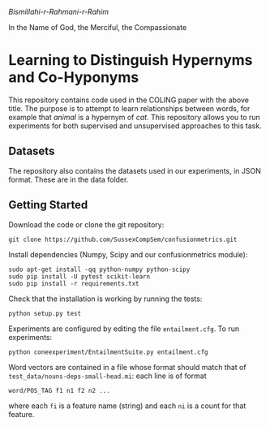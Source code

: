 *Bismillahi-r-Rahmani-r-Rahim*

In the Name of God, the Merciful, the Compassionate

Learning to Distinguish Hypernyms and Co-Hyponyms
=================================================

This repository contains code used in the COLING paper with the above
title. The purpose is to attempt to learn relationships between words,
for example that *animal* is a hypernym of *cat*. This repository
allows you to run experiments for both supervised and unsupervised
approaches to this task.

Datasets
--------

The repository also contains the datasets used in our experiments, in
JSON format. These are in the data folder.

Getting Started
---------------

Download the code or clone the git repository:

    git clone https://github.com/SussexCompSem/confusionmetrics.git

Install dependencies (Numpy, Scipy and our confusionmetrics module):

    sudo apt-get install -qq python-numpy python-scipy
    sudo pip install -U pytest scikit-learn
    sudo pip install -r requirements.txt

Check that the installation is working by running the tests:

    python setup.py test

Experiments are configured by editing the file `entailment.cfg`. To
run experiments:

    python coneexperiment/EntailmentSuite.py entailment.cfg

Word vectors are contained in a file whose format should match that of
`test_data/nouns-deps-small-head.mi`: each line is of format

    word/POS_TAG f1 n1 f2 n2 ...

where each `fi` is a feature name (string) and each `ni` is a count
for that feature.

